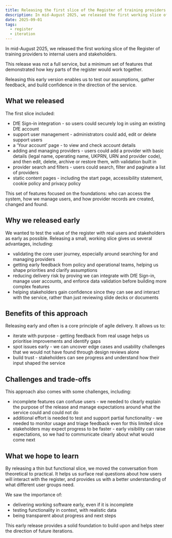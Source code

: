 ```yaml
---
title: Releasing the first slice of the Register of training providers
description: In mid-August 2025, we released the first working slice of the register to internal users and stakeholders
date: 2025-09-01
tags:
  - register
  - iteration
---
```


In mid-August 2025, we released the first working slice of the Register of training providers to internal users and stakeholders.

This release was not a full service, but a minimum set of features that demonstrated how key parts of the register would work together.

Releasing this early version enables us to test our assumptions, gather feedback, and build confidence in the direction of the service.

## What we released

The first slice included:

- DfE Sign-in integration - so users could securely log in using an existing DfE account
- support user management - administrators could add, edit or delete support users
- a ‘Your account’ page - to view and check account details
- adding and managing providers - users could add a provider with basic details (legal name, operating name, UKPRN, URN and provider code), and then edit, delete, archive or restore them, with validation built in
- provider search and filters - users could search, filter and paginate a list of providers
- static content pages - including the start page, accessibility statement, cookie policy and privacy policy

This set of features focused on the foundations: who can access the system, how we manage users, and how provider records are created, changed and found.

## Why we released early

We wanted to test the value of the register with real users and stakeholders as early as possible. Releasing a small, working slice gives us several advantages, including:

- validating the core user journey, especially around searching for and managing providers
- getting early feedback from policy and operational teams, helping us shape priorities and clarify assumptions
- reducing delivery risk by proving we can integrate with DfE Sign-in, manage user accounts, and enforce data validation before building more complex features
- helping stakeholders gain confidence since they can see and interact with the service, rather than just reviewing slide decks or documents

## Benefits of this approach

Releasing early and often is a core principle of agile delivery. It allows us to:

- iterate with purpose - getting feedback from real usage helps us prioritise improvements and identify gaps
- spot issues early - we can uncover edge cases and usability challenges that we would not have found through design reviews alone
- build trust - stakeholders can see progress and understand how their input shaped the service

## Challenges and trade-offs

This approach also comes with some challenges, including:

- incomplete features can confuse users - we needed to clearly explain the purpose of the release and manage expectations around what the service could and could not do
- additional effort is needed to test and support partial functionality - we needed to monitor usage and triage feedback even for this limited slice
- stakeholders may expect progress to be faster - early visibility can raise expectations, so we had to communicate clearly about what would come next

## What we hope to learn

By releasing a thin but functional slice, we moved the conversation from theoretical to practical. It helps us surface real questions about how users will interact with the register, and provides us with a better understanding of what different user groups need.

We saw the importance of:

- delivering working software early, even if it is incomplete
- testing functionality in context, with realistic data
- being transparent about progress and next steps

This early release provides a solid foundation to build upon and helps steer the direction of future iterations.
